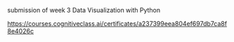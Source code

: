 submission of week 3 Data Visualization with Python 

https://courses.cognitiveclass.ai/certificates/a237399eea804ef697db7ca8f8e4026c
